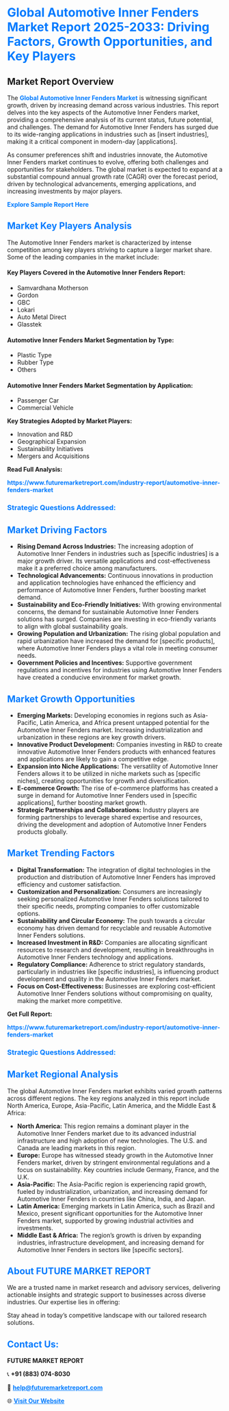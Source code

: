 <h1 style="color: #007BFF;">Global Automotive Inner Fenders Market Report 2025-2033: Driving Factors, Growth Opportunities, and Key Players</h1>

<section id="overview">
<h2>Market Report Overview</h2>
<p>The <a href="https://www.futuremarketreport.com/industry-report/automotive-inner-fenders-market" style="color: #007BFF; text-decoration: none;"><strong>Global Automotive Inner Fenders Market</strong></a> is witnessing significant growth, driven by increasing demand across various industries. This report delves into the key aspects of the Automotive Inner Fenders market, providing a comprehensive analysis of its current status, future potential, and challenges. The demand for Automotive Inner Fenders has surged due to its wide-ranging applications in industries such as [insert industries], making it a critical component in modern-day [applications].</p>
<p>As consumer preferences shift and industries innovate, the Automotive Inner Fenders market continues to evolve, offering both challenges and opportunities for stakeholders. The global market is expected to expand at a substantial compound annual growth rate (CAGR) over the forecast period, driven by technological advancements, emerging applications, and increasing investments by major players.</p>
</section>

<section id="overview">
<p><a href="https://www.futuremarketreport.com/request-sample/reportId=48275" style="color: #007BFF; text-decoration: none;"><strong>Explore Sample Report Here</strong></a></p>
</section>

<section id="key-players">
<h2 style="color: #007BFF;">Market Key Players Analysis</h2>
<p>The Automotive Inner Fenders market is characterized by intense competition among key players striving to capture a larger market share. Some of the leading companies in the market include:</p>
<h4>Key Players Covered in the Automotive Inner Fenders Report:</h4>
<ul><li>Samvardhana Motherson</li><li>Gordon</li><li>GBC</li><li>Lokari</li><li>Auto Metal Direct</li><li>Glasstek</li></ul>
<h4>Automotive Inner Fenders Market Segmentation by Type:</h4>
<ul><li>Plastic Type</li><li>Rubber Type</li><li>Others</li></ul>

<h4>Automotive Inner Fenders Market Segmentation by Application:</h4>
<ul><li>Passenger Car</li><li>Commercial Vehicle</li></ul>
<p><strong>Key Strategies Adopted by Market Players:</strong></p>
<ul>
<li>Innovation and R&D</li>
<li>Geographical Expansion</li>
<li>Sustainability Initiatives</li>
<li>Mergers and Acquisitions</li>
</ul>
</section>

<section>
<p><strong>Read Full Analysis: </strong></p><a href="https://www.futuremarketreport.com/industry-report/automotive-inner-fenders-market" style="color: #007BFF; text-decoration: none;"><strong>https://www.futuremarketreport.com/industry-report/automotive-inner-fenders-market</strong></a>
<h3 style="color: #007BFF;">Strategic Questions Addressed:</h3>
</section>

<section id="driving-factors">
<h2 style="color: #007BFF;">Market Driving Factors</h2>
<ul>
<li><strong>Rising Demand Across Industries:</strong> The increasing adoption of Automotive Inner Fenders in industries such as [specific industries] is a major growth driver. Its versatile applications and cost-effectiveness make it a preferred choice among manufacturers.</li>
<li><strong>Technological Advancements:</strong> Continuous innovations in production and application technologies have enhanced the efficiency and performance of Automotive Inner Fenders, further boosting market demand.</li>
<li><strong>Sustainability and Eco-Friendly Initiatives:</strong> With growing environmental concerns, the demand for sustainable Automotive Inner Fenders solutions has surged. Companies are investing in eco-friendly variants to align with global sustainability goals.</li>
<li><strong>Growing Population and Urbanization:</strong> The rising global population and rapid urbanization have increased the demand for [specific products], where Automotive Inner Fenders plays a vital role in meeting consumer needs.</li>
<li><strong>Government Policies and Incentives:</strong> Supportive government regulations and incentives for industries using Automotive Inner Fenders have created a conducive environment for market growth.</li>
</ul>
</section>

<section id="growth-opportunities">
<h2 style="color: #007BFF;">Market Growth Opportunities</h2>
<ul>
<li><strong>Emerging Markets:</strong> Developing economies in regions such as Asia-Pacific, Latin America, and Africa present untapped potential for the Automotive Inner Fenders market. Increasing industrialization and urbanization in these regions are key growth drivers.</li>
<li><strong>Innovative Product Development:</strong> Companies investing in R&D to create innovative Automotive Inner Fenders products with enhanced features and applications are likely to gain a competitive edge.</li>
<li><strong>Expansion into Niche Applications:</strong> The versatility of Automotive Inner Fenders allows it to be utilized in niche markets such as [specific niches], creating opportunities for growth and diversification.</li>
<li><strong>E-commerce Growth:</strong> The rise of e-commerce platforms has created a surge in demand for Automotive Inner Fenders used in [specific applications], further boosting market growth.</li>
<li><strong>Strategic Partnerships and Collaborations:</strong> Industry players are forming partnerships to leverage shared expertise and resources, driving the development and adoption of Automotive Inner Fenders products globally.</li>
</ul>
</section>

<section id="trending-factors">
<h2 style="color: #007BFF;">Market Trending Factors</h2>
<ul>
<li><strong>Digital Transformation:</strong> The integration of digital technologies in the production and distribution of Automotive Inner Fenders has improved efficiency and customer satisfaction.</li>
<li><strong>Customization and Personalization:</strong> Consumers are increasingly seeking personalized Automotive Inner Fenders solutions tailored to their specific needs, prompting companies to offer customizable options.</li>
<li><strong>Sustainability and Circular Economy:</strong> The push towards a circular economy has driven demand for recyclable and reusable Automotive Inner Fenders solutions.</li>
<li><strong>Increased Investment in R&D:</strong> Companies are allocating significant resources to research and development, resulting in breakthroughs in Automotive Inner Fenders technology and applications.</li>
<li><strong>Regulatory Compliance:</strong> Adherence to strict regulatory standards, particularly in industries like [specific industries], is influencing product development and quality in the Automotive Inner Fenders market.</li>
<li><strong>Focus on Cost-Effectiveness:</strong> Businesses are exploring cost-efficient Automotive Inner Fenders solutions without compromising on quality, making the market more competitive.</li>
</ul>
</section>

<section>
<p><strong>Get Full Report: </strong></p><a href="https://www.futuremarketreport.com/industry-report/automotive-inner-fenders-market" style="color: #007BFF; text-decoration: none;"><strong>https://www.futuremarketreport.com/industry-report/automotive-inner-fenders-market</strong></a>
<h3 style="color: #007BFF;">Strategic Questions Addressed:</h3>
</section>


<section id="regional-analysis">
<h2 style="color: #007BFF;">Market Regional Analysis</h2>
<p>The global Automotive Inner Fenders market exhibits varied growth patterns across different regions. The key regions analyzed in this report include North America, Europe, Asia-Pacific, Latin America, and the Middle East & Africa:</p>
<ul>
<li><strong>North America:</strong> This region remains a dominant player in the Automotive Inner Fenders market due to its advanced industrial infrastructure and high adoption of new technologies. The U.S. and Canada are leading markets in this region.</li>
<li><strong>Europe:</strong> Europe has witnessed steady growth in the Automotive Inner Fenders market, driven by stringent environmental regulations and a focus on sustainability. Key countries include Germany, France, and the U.K.</li>
<li><strong>Asia-Pacific:</strong> The Asia-Pacific region is experiencing rapid growth, fueled by industrialization, urbanization, and increasing demand for Automotive Inner Fenders in countries like China, India, and Japan.</li>
<li><strong>Latin America:</strong> Emerging markets in Latin America, such as Brazil and Mexico, present significant opportunities for the Automotive Inner Fenders market, supported by growing industrial activities and investments.</li>
<li><strong>Middle East & Africa:</strong> The region’s growth is driven by expanding industries, infrastructure development, and increasing demand for Automotive Inner Fenders in sectors like [specific sectors].</li>
</ul>
</section>

<footer>
<h2 style="color: #007BFF;">About FUTURE MARKET REPORT</h2>
<p>We are a trusted name in market research and advisory services, delivering actionable insights and strategic support to businesses across diverse industries. Our expertise lies in offering:</p>

<p>Stay ahead in today’s competitive landscape with our tailored research solutions.</p>

<h2 style="color: #007BFF;">Contact Us:</h2>
<p><strong>FUTURE MARKET REPORT</strong></p>
<p>📞 <strong>+91 (883) 074-8030</strong></p>
<p>📧 <strong><a href="mailto:help@futuremarketreport.com" style="color: #007BFF;">help@futuremarketreport.com</a></strong></p>
<p>🌐 <strong><a href="https://www.futuremarketreport.com/" style="color: #007BFF;">Visit Our Website</a></strong></p>
</footer>